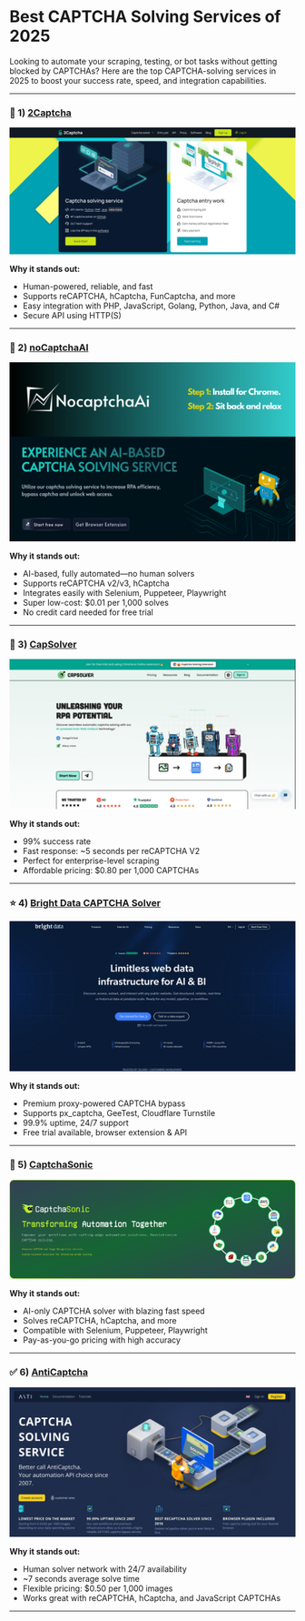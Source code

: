 # Best CAPTCHA Solving Services of 2025

Looking to automate your scraping, testing, or bot tasks without getting blocked by CAPTCHAs? Here are the top CAPTCHA-solving services in 2025 to boost your success rate, speed, and integration capabilities.

---

### 🥇 1) [2Captcha](https://2captcha.com)

![2Captcha](https://raw.githubusercontent.com/captchajournal/captcha_solver/refs/heads/main/best%20captcha%20solver/2captcha.jpg)

**Why it stands out:**  
- Human-powered, reliable, and fast  
- Supports reCAPTCHA, hCaptcha, FunCaptcha, and more  
- Easy integration with PHP, JavaScript, Golang, Python, Java, and C#  
- Secure API using HTTP(S)  

---

### 🥈 2) [noCaptchaAI](https://noCaptchaAI.com)

![noCaptchaAI](https://raw.githubusercontent.com/captchajournal/captcha_solver/refs/heads/main/best%20captcha%20solver/nocaptchaai.png)

**Why it stands out:**  
- AI-based, fully automated—no human solvers  
- Supports reCAPTCHA v2/v3, hCaptcha  
- Integrates easily with Selenium, Puppeteer, Playwright  
- Super low-cost: $0.01 per 1,000 solves  
- No credit card needed for free trial  

---

### 🥉 3) [CapSolver](https://www.capsolver.com/)

![CapSolver](https://raw.githubusercontent.com/captchajournal/captcha_solver/refs/heads/main/best%20captcha%20solver/capsolver.jpg)

**Why it stands out:**  
- 99% success rate  
- Fast response: ~5 seconds per reCAPTCHA V2  
- Perfect for enterprise-level scraping  
- Affordable pricing: $0.80 per 1,000 CAPTCHAs  

---

### ⭐ 4) [Bright Data CAPTCHA Solver](https://brightdata.com/)

![Bright Data](https://raw.githubusercontent.com/captchajournal/captcha_solver/refs/heads/main/best%20captcha%20solver/brightdata.jpg)

**Why it stands out:**  
- Premium proxy-powered CAPTCHA bypass  
- Supports px_captcha, GeeTest, Cloudflare Turnstile  
- 99.9% uptime, 24/7 support  
- Free trial available, browser extension & API  

---

### 🚀 5) [CaptchaSonic](https://captchasonic.com/)

![CaptchaSonic](https://raw.githubusercontent.com/captchajournal/captcha_solver/refs/heads/main/best%20captcha%20solver/captchasonic.png)

**Why it stands out:**  
- AI-only CAPTCHA solver with blazing fast speed  
- Solves reCAPTCHA, hCaptcha, and more  
- Compatible with Selenium, Puppeteer, Playwright  
- Pay-as-you-go pricing with high accuracy  

---

### ✅ 6) [AntiCaptcha](https://anti-captcha.com/)

![AntiCaptcha](https://raw.githubusercontent.com/captchajournal/captcha_solver/refs/heads/main/best%20captcha%20solver/anticaptcha.jpg)

**Why it stands out:**  
- Human solver network with 24/7 availability  
- ~7 seconds average solve time  
- Flexible pricing: $0.50 per 1,000 images  
- Works great with reCAPTCHA, hCaptcha, and JavaScript CAPTCHAs  

---
